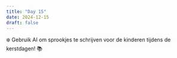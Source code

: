 ```yaml
---
title: "Day 15"
date: 2024-12-15
draft: false
---
```


❄️ Gebruik AI om sprookjes te schrijven voor de kinderen tijdens de kerstdagen! 📚
